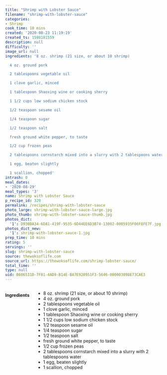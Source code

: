 ```yaml
---
title: "Shrimp with Lobster Sauce"
filename: "shrimp-with-lobster-sauce"
categories:
- Shrimp
cook_time: 10 mins
created: '2020-08-23 11:19:19'
created_ts: 1598181559
description: null
difficulty: ''
image_url: null
ingredients: '8 oz. shrimp (21 size, or about 10 shrimp)

  4 oz. ground pork

  2 tablespoons vegetable oil

  1 clove garlic, minced

  1 tablespoon Shaoxing wine or cooking sherry

  1 1/2 cups low sodium chicken stock

  1/2 teaspoon sesame oil

  1/4 teaspoon sugar

  1/2 teaspoon salt

  fresh ground white pepper, to taste

  1/2 cup frozen peas

  2 tablespoons cornstarch mixed into a slurry with 2 tablespoons water

  1 egg, beaten slightly

  1 scallion, chopped'
intrash: 0
meal_dates:
- '2020-08-29'
meal_types: '3'
name: Shrimp with Lobster Sauce
p_recipe_id: 320
permalink: /recipes/shrimp-with-lobster-sauce
photo_large: shrimp-with-lobster-sauce-large.jpg
photo_thumb: shrimp-with-lobster-sauce-thumb.jpg
photos_dict:
  '1': D930BA34-6DA1-419F-9535-6D44EE6D3B74-13002-0005935F06F8FE7F.jpg
photos_dict_new:
  '1': shrimp-with-lobster-sauce-1.jpg
prep_time: 10 mins
rating: 5
servings: ''
slug: shrimp-with-lobster-sauce
source: thewoksoflife.com
source_url: https://thewoksoflife.com/shrimp-lobster-sauce/
total_time: ''
type: null
uid: B606531D-7F81-4AD9-B14E-BA7E920951F3-5646-000003098E73CAE3
---
```

<div class="large-8 medium-7 columns" id="writeup">	</div><!-- #writeup -->
</div><!-- #row-one -->
<div class="row" id="row-two">	<div class="medium-4 small-5 columns" id="ingredients"><h4>Ingredients</h4><div class="box box-ingredients content"><ul>
<li>8 oz. shrimp (21 size, or about 10 shrimp)</li>
<li>4 oz. ground pork</li>
<li>2 tablespoons vegetable oil</li>
<li>1 clove garlic, minced</li>
<li>1 tablespoon Shaoxing wine or cooking sherry</li>
<li>1 1/2 cups low sodium chicken stock</li>
<li>1/2 teaspoon sesame oil</li>
<li>1/4 teaspoon sugar</li>
<li>1/2 teaspoon salt</li>
<li>fresh ground white pepper, to taste</li>
<li>1/2 cup frozen peas</li>
<li>2 tablespoons cornstarch mixed into a slurry with 2 tablespoons water</li>
<li>1 egg, beaten slightly</li>
<li>1 scallion, chopped</li>
</ul>
</div>	</div>	<div class="medium-6 small-7 columns" id="directions">	</div>
